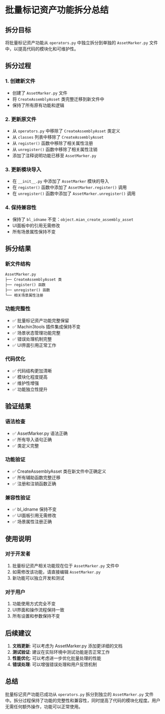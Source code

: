 # 批量标记资产功能拆分总结

## 拆分目标

将批量标记资产功能从 `operators.py` 中独立拆分到单独的 `AssetMarker.py` 文件中，以提高代码的模块化和可维护性。

## 拆分过程

### 1. 创建新文件
- 创建了 `AssetMarker.py` 文件
- 将 `CreateAssemblyAsset` 类完整迁移到新文件中
- 保持了所有原有功能和逻辑

### 2. 更新原文件
- 从 `operators.py` 中移除了 `CreateAssemblyAsset` 类定义
- 从 `classes` 列表中移除了 `CreateAssemblyAsset`
- 从 `register()` 函数中移除了相关属性注册
- 从 `unregister()` 函数中移除了相关属性注销
- 添加了注释说明功能已移至 `AssetMarker.py`

### 3. 更新模块导入
- 在 `__init__.py` 中添加了 `AssetMarker` 模块的导入
- 在 `register()` 函数中添加了 `AssetMarker.register()` 调用
- 在 `unregister()` 函数中添加了 `AssetMarker.unregister()` 调用

### 4. 保持兼容性
- 保持了 `bl_idname` 不变：`object.mian_create_assembly_asset`
- UI面板中的引用无需修改
- 所有场景属性保持不变

## 拆分结果

### 新文件结构
```
AssetMarker.py
├── CreateAssemblyAsset 类
├── register() 函数
├── unregister() 函数
└── 相关场景属性注册
```

### 功能完整性
- ✅ 批量标记资产功能完整保留
- ✅ Machin3tools 插件集成保持不变
- ✅ 场景状态管理功能完整
- ✅ 错误处理机制完整
- ✅ UI界面引用正常工作

### 代码优化
- ✅ 代码结构更加清晰
- ✅ 模块化程度提高
- ✅ 维护性增强
- ✅ 功能独立性提升

## 验证结果

### 语法检查
- ✅ AssetMarker.py 语法正确
- ✅ 所有导入语句正确
- ✅ 类定义完整

### 功能验证
- ✅ CreateAssemblyAsset 类在新文件中正确定义
- ✅ 所有辅助函数完整迁移
- ✅ 注册和注销函数正确

### 兼容性验证
- ✅ bl_idname 保持不变
- ✅ UI面板引用无需修改
- ✅ 场景属性注册正确

## 使用说明

### 对于开发者
1. 批量标记资产相关功能现在位于 `AssetMarker.py` 文件中
2. 如需修改该功能，请直接编辑 `AssetMarker.py`
3. 新功能可以独立开发和测试

### 对于用户
1. 功能使用方式完全不变
2. UI界面和操作流程保持一致
3. 所有设置和参数保持不变

## 后续建议

1. **文档更新**: 可以考虑为 AssetMarker.py 添加更详细的文档
2. **测试验证**: 建议在实际环境中测试功能是否正常工作
3. **性能优化**: 可以考虑进一步优化批量处理的性能
4. **错误处理**: 可以增强错误处理和用户反馈机制

## 总结

批量标记资产功能已成功从 `operators.py` 拆分到独立的 `AssetMarker.py` 文件中。拆分过程保持了功能的完整性和兼容性，同时提高了代码的模块化程度。用户无需任何额外操作，功能可以正常使用。 